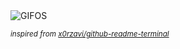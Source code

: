 <div align="justify">
<picture>
    <source media="(prefers-color-scheme: dark)" srcset="https://i.ibb.co/mD1NFWh/output-gif.gif">
    <source media="(prefers-color-scheme: light)" srcset="https://i.ibb.co/mD1NFWh/output-gif.gif">
    <img alt="GIFOS" src="https://i.ibb.co/mD1NFWh/output-gif.gif">
</picture>

<sub><i>inspired from [x0rzavi/github-readme-terminal](https://github.com/x0rzavi/github-readme-terminal)</i></sub>

</div>

<!-- Image deletion URL: https://ibb.co/X2NYkRF/2b55157d0e31e16acada3c8d8d2dc440 -->